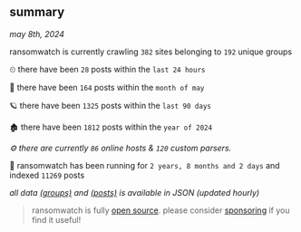 
## summary
_may 8th, 2024_

ransomwatch is currently crawling `382` sites belonging to `192` unique groups

⏲ there have been `28` posts within the `last 24 hours`

🦈 there have been `164` posts within the `month of may`

🪐 there have been `1325` posts within the `last 90 days`

🏚 there have been `1812` posts within the `year of 2024`

_⚙️ there are currently `86` online hosts & `120` custom parsers._

🦕 ransomwatch has been running for `2 years, 8 months and 2 days` and indexed `11269` posts

_all data  [(groups)](http://ransomwhat.telemetry.ltd/groups) and [(posts)](http://ransomwhat.telemetry.ltd/posts) is available in JSON (updated hourly)_

> ransomwatch is fully [open source](https://github.com/joshhighet/ransomwatch#ransomwatch--). please consider [sponsoring](https://github.com/sponsors/joshhighet) if you find it useful!
